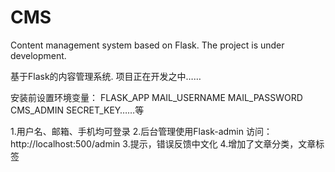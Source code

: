 # CMS
Content management system based on Flask.
The project is under development.

基于Flask的内容管理系统.
项目正在开发之中……

安装前设置环境变量：
FLASK_APP MAIL_USERNAME MAIL_PASSWORD CMS_ADMIN SECRET_KEY……等

1.用户名、邮箱、手机均可登录
2.后台管理使用Flask-admin 访问：http://localhost:500/admin
3.提示，错误反馈中文化
4.增加了文章分类，文章标签

